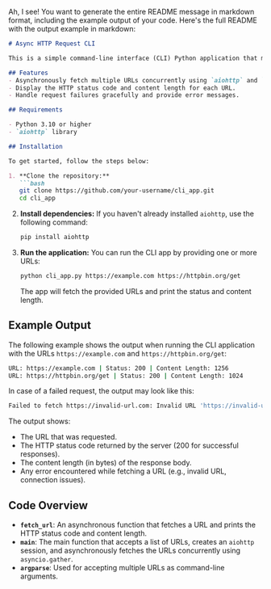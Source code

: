 Ah, I see! You want to generate the entire README message in markdown format, including the example output of your code. Here's the full README with the output example in markdown:

```markdown
# Async HTTP Request CLI

This is a simple command-line interface (CLI) Python application that makes asynchronous HTTP requests to one or more URLs and displays the status, content length, and any errors encountered during the request.

## Features
- Asynchronously fetch multiple URLs concurrently using `aiohttp` and `asyncio`.
- Display the HTTP status code and content length for each URL.
- Handle request failures gracefully and provide error messages.

## Requirements

- Python 3.10 or higher
- `aiohttp` library

## Installation

To get started, follow the steps below:

1. **Clone the repository:**
   ```bash
   git clone https://github.com/your-username/cli_app.git
   cd cli_app
   ```

2. **Install dependencies:**
   If you haven't already installed `aiohttp`, use the following command:
   ```bash
   pip install aiohttp
   ```

3. **Run the application:**
   You can run the CLI app by providing one or more URLs:
   ```bash
   python cli_app.py https://example.com https://httpbin.org/get
   ```

   The app will fetch the provided URLs and print the status and content length.

## Example Output

The following example shows the output when running the CLI application with the URLs `https://example.com` and `https://httpbin.org/get`:

```bash
URL: https://example.com | Status: 200 | Content Length: 1256
URL: https://httpbin.org/get | Status: 200 | Content Length: 1024
```

In case of a failed request, the output may look like this:

```bash
Failed to fetch https://invalid-url.com: Invalid URL 'https://invalid-url.com': No schema supplied. Perhaps you meant http://https://invalid-url.com?
```

The output shows:
- The URL that was requested.
- The HTTP status code returned by the server (200 for successful responses).
- The content length (in bytes) of the response body.
- Any error encountered while fetching a URL (e.g., invalid URL, connection issues).

## Code Overview

- **`fetch_url`**: An asynchronous function that fetches a URL and prints the HTTP status code and content length.
- **`main`**: The main function that accepts a list of URLs, creates an `aiohttp` session, and asynchronously fetches the URLs concurrently using `asyncio.gather`.
- **`argparse`**: Used for accepting multiple URLs as command-line arguments.
